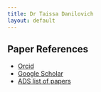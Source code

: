 ```yaml
---
title: Dr Taissa Danilovich
layout: default
---
```


## Paper References
* [Orcid](https://orcid.org/0000-0002-1283-6038)
* [Google Scholar](https://scholar.google.be/citations?user=4eCoh3UAAAAJ&hl=en)
* [ADS list of papers](http://tiny.cc/TDanilovichADS)
